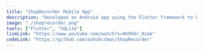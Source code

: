 ```yaml
---
title: "ShopRecorder Mobile App"
description: "Developed an Android app using the Flutter framework to keep records of time and prices for the mobile wholesale shop."
image: "./shoprecorder.png"
tools: ["Flutter", "SQLite"]
liveLink: "https://www.youtube.com/watch?v=9h9h6r_Ozak"
codeLink: "https://github.com/ashuhitman/ShopRecorder"
---
```

